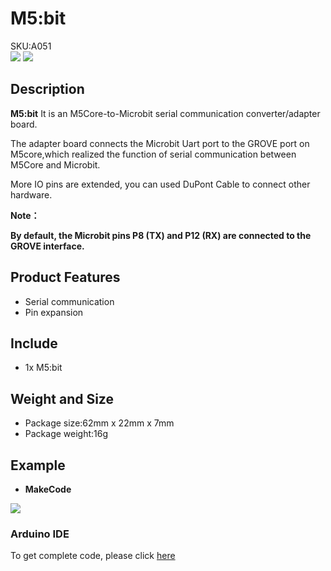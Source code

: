 # M5:bit

<div class="badge badge-pill badge-primary product_sku_tag">SKU:A051</div>

<div class="product_pic"><img src="assets/img/product_pics/unit/m5bit/unit_m5bit_01.jpg"> <img src="assets/img/product_pics/unit/m5bit/unit_m5bit_02.jpg"></div>

## Description
 
**M5:bit**  It is an M5Core-to-Microbit serial communication converter/adapter board.

The adapter board connects the Microbit Uart port to the GROVE port on M5core,which realized the function of serial communication between M5Core and Microbit. 

More IO pins are extended, you can used DuPont Cable to connect other hardware.

**Note：**

**By default, the Microbit pins P8 (TX) and P12 (RX) are connected to the GROVE interface.** 

## Product Features

-  Serial communication
-  Pin expansion

## Include

-  1x M5:bit

## Weight and Size

- Package size:62mm x 22mm x 7mm
- Package weight:16g

## Example

- **MakeCode**

<img src="assets/img/product_pics/unit/m5bit/m5bit.png">

### Arduino IDE

To get complete code, please click [here](https://github.com/m5stack/M5-ProductExampleCodes/tree/master/Unit/M5Bit/Arduino/M5BIT)

<script>

   var purchase_link = 'https://m5stack.com/collections/m5-unit/products/m5-bit-iot-classroom-development-board';

   anchor_search(purchase_link);
   scrollFunc();

</script>